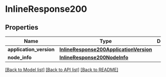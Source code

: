 # InlineResponse200

## Properties
Name | Type | Description | Notes
------------ | ------------- | ------------- | -------------
**application_version** | [**InlineResponse200ApplicationVersion**](InlineResponse200ApplicationVersion.md) |  | [optional] 
**node_info** | [**InlineResponse200NodeInfo**](InlineResponse200NodeInfo.md) |  | [optional] 

[[Back to Model list]](../README.md#documentation-for-models) [[Back to API list]](../README.md#documentation-for-api-endpoints) [[Back to README]](../README.md)


